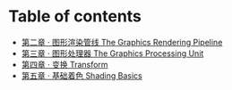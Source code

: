 # Table of contents

* [第二章 · 图形渲染管线 The Graphics Rendering Pipeline](README.md)
* [第三章 · 图形处理器 The Graphics Processing Unit](di-san-zhang-tu-xing-chu-li-qi-the-graphics-processing-unit.md)
* [第四章 · 变换 Transform](di-si-zhang-bian-huan-transform.md)
* [第五章 · 基础着色 Shading Basics](di-wu-zhang-ji-chu-zhe-se-shading-basics.md)
